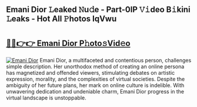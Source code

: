 ## Emani Dior 𝙻eaked 𝙽u𝚍e - Part-0lP 𝚅𝚒deo B𝚒kini 𝙻eaks - Hot All 𝙿hotos IqVwu

# <h2><a href="http://ld174vb.urlbe.top/?page=Emani+Dior">🔗🔗👉👉 Emani Dior P𝚑oto𝚜Vid𝚎o</a></h2>

[![Emani Dior](https://i.imgur.com/eBuTRDB.gif)](http://ld174vb.urlbe.top/?page=Emani+Dior)
Emani Dior, a multifaceted and contentious person, challenges simple description. Her unorthodox method of creating an online persona has magnetized and offended viewers, stimulating debates on artistic expression, morality, and the complexities of virtual societies. Despite the ambiguity of her future plans, her mark on online culture is indelible. With unwavering dedication and undeniable charm, Emani Dior progress in the virtual landscape is unstoppable.
